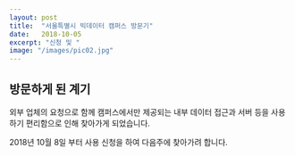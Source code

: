 ```yaml
---
layout: post
title:  "서울특별시 빅데이터 캠퍼스 방문기"
date:   2018-10-05
excerpt: "신청 및 "
image: "/images/pic02.jpg"
---
```


## 방문하게 된 계기

외부 업체의 요청으로 함께 캠퍼스에서만 제공되는 내부 데이터 접근과 서버 등을 사용하기 편리함으로 인해 찾아가게 되었습니다.

2018년 10월 8일 부터 사용 신청을 하여 다음주에 찾아가려 합니다.

